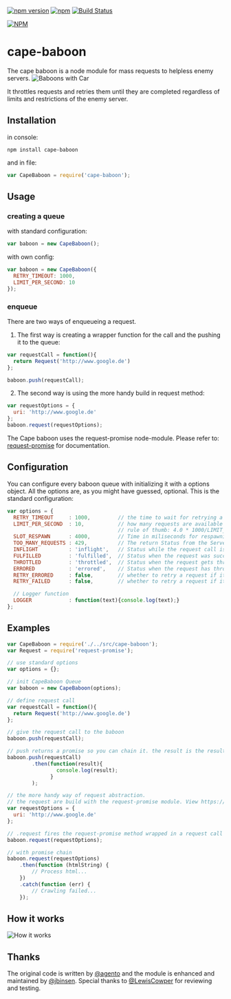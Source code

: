 [![npm version](https://badge.fury.io/js/cape-baboon.svg)](https://badge.fury.io/js/cape-baboon) 
[![npm](https://img.shields.io/npm/dt/cape-baboon.svg)](https://www.npmjs.com/package/cape-baboon)
[![Build Status](https://travis-ci.org/HitFox/cape-baboon.svg?branch=master)](https://travis-ci.org/HitFox/cape-baboon)

[![NPM](https://nodei.co/npm/cape-baboon.png?compact=true)](https://nodei.co/npm/cape-baboon/)
# cape-baboon
The cape baboon is a node module for mass requests to helpless enemy servers.
![Baboons with Car](http://i.dailymail.co.uk/i/pix/2009/07/20/article-1200917-05C68C79000005DC-619_634x399.jpg)

It throttles requests and retries them until they are completed regardless of limits and restrictions of the enemy server.

## Installation
in console:
```
npm install cape-baboon
```
and in file:
```javascript
var CapeBaboon = require('cape-baboon');
```

## Usage

### creating a queue
with standard configuration:
```javascript
var baboon = new CapeBaboon();
```
with own config:
```javascript
var baboon = new CapeBaboon({
  RETRY_TIMEOUT: 1000,
  LIMIT_PER_SECOND: 10
});
```
### enqueue
There are two ways of enqueueing a request.

1. The first way is creating a wrapper function for the call and the pushing it to the queue:

  ```javascript
  var requestCall = function(){
    return Request('http://www.google.de')
  };

  baboon.push(requestCall);
  ```
2. The second way is using the more handy build in request method:

  ```javascript
  var requestOptions = {
    uri: 'http://www.google.de'
  };
  baboon.request(requestOptions);
  ```

  The Cape baboon uses the request-promise node-module.
  Please refer to: [request-promise](https://www.npmjs.com/package/request-promise) for documentation.



## Configuration
You can configure every baboon queue with initializing it with a options object.
All the options are, as you might have guessed, optional.
This is the standard configuration:
```javascript
var options = {
  RETRY_TIMEOUT     : 1000,         // the time to wait for retrying a request
  LIMIT_PER_SECOND  : 10,           // how many requests are available per second.
                                    // rule of thumb: 4.0 * 1000/LIMIT_PER_SECOND
  SLOT_RESPAWN      : 4000,         // Time in miliseconds for respawning the slots
  TOO_MANY_REQUESTS : 429,          // The return Status from the Server if there are too many request sent to it. If applicable.
  INFLIGHT          : 'inflight',   // Status while the request call is active
  FULFILLED         : 'fulfilled',  // Status when the request was successfull
  THROTTLED         : 'throttled',  // Status when the request gets throttled
  ERRORED           : 'errored',    // Status when the request has thrown an internal error
  RETRY_ERRORED     : false,        // whether to retry a request if it throws an internal error or not
  RETRY_FAILED      : false,        // whether to retry a request if it returns an http error code

  // Logger function
  LOGGER            : function(text){console.log(text);}
};
```

## Examples
```javascript
var CapeBaboon = require('./../src/cape-baboon');
var Request = require('request-promise');

// use standard options
var options = {};

// init CapeBaboon Queue
var baboon = new CapeBaboon(options);

// define request call
var requestCall = function(){
  return Request('http://www.google.de')
};

// give the request call to the baboon
baboon.push(requestCall);

// push returns a promise so you can chain it. the result is the result from the request call
baboon.push(requestCall)
        .then(function(result){
                console.log(result);
              }
        );

// the more handy way of request abstraction.
// the request are build with the request-promise module. View https://www.npmjs.com/package/request-promise for documentation
var requestOptions = {
  uri: 'http://www.google.de'
};

// .request fires the request-promise method wrapped in a request call function
baboon.request(requestOptions);

// with promise chain
baboon.request(requestOptions)
    .then(function (htmlString) {
        // Process html...
    })
    .catch(function (err) {
        // Crawling failed...
    });
```

## How it works
![How it works](http://i.giphy.com/pFwRzOLfuGHok.gif)

## Thanks
The original code is written by [@agento](https://github.com/janv) and the module is enhanced and maintained by [@jbinsen](https://github.com/julianbei).
Special thanks to [@LewisCowper](https://github.com/lewiscowper) for reviewing and testing.
